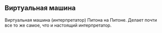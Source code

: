 ## Виртуальная машина


Виртуальная машина (интерпретатор) Питона на Питоне. Делает почти все то же самое, что и настоящий интерпретатор. 